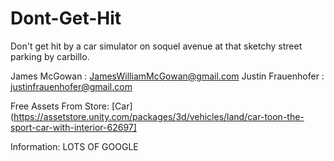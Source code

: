 # Dont-Get-Hit
Don't get hit by a car simulator on soquel avenue at that sketchy street parking by carbillo.

James McGowan : JamesWilliamMcGowan@gmail.com
Justin Frauenhofer : justinfrauenhofer@gmail.com


Free Assets From Store:
[Car](https://assetstore.unity.com/packages/3d/vehicles/land/car-toon-the-sport-car-with-interior-62697]

Information:
LOTS OF GOOGLE
